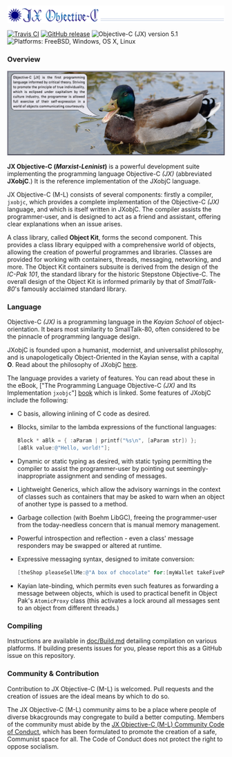 ![JX Objective-C Logo](doc/res/ghhdr.png)

[![Travis CI](https://img.shields.io/travis/Objective-C-JX/JXobjC.svg)](https://travis-ci.org/Objective-C-JX/JXobjC)
[![GitHub release](https://img.shields.io/github/release/Objective-C-JX/JXobjC.svg)](https://github.com/Objective-C-JX/JXobjC/releases)
![Objective-C (JX) version 5.1](https://img.shields.io/badge/Objective--C%20%28JX%29-v5.1-red.svg)
![Platforms: FreeBSD, Windows, OS X, Linux](https://img.shields.io/badge/platforms-FreeBSD%20|%20OS%20X%20|%20Windows%20|%20Linux-lightgrey.svg)

### Overview ###

![Basic overview](doc/res/duckexpl.jpg)

**JX Objective-C (*Marxist-Leninist*)** is a powerful development suite
implementing the programming language Objective-C *(JX)* (abbreviated
**JXobjC**.) It is the reference implementation of the JXobjC language.

JX Objective-C (M-L) consists of several components: firstly a compiler, `jxobjc`,
which provides a complete implementation of the Objective-C *(JX)* language,
and which is itself written in JXobjC. The compiler assists the programmer-user,
and is designed to act as a friend and assistant, offering clear explanations
when an issue arises.

A class library, called **Object Kit**, forms the second component. This provides
a class library equipped with a comprehensive world of objects, allowing the
creation of powerful programmes and libraries. Classes are provided for working
with containers, threads, messaging, networking, and more.
The Object Kit containers subsuite is derived from the design of the
*IC-Pak 101*, the standard library for the historic Stepstone Objective-C. The
overall design of the Object Kit is informed primarily by that of
*SmallTalk-80*'s famously acclaimed standard library.


### Language ###

Objective-C *(JX)* is a programming language in the *Kayian School* of
object-orientation. It bears most similarity to SmallTalk-80, often considered
to be the pinnacle of programming language design.

JXobjC is founded upon a humanist, modernist, and universalist philosophy, and
is unapologetically Object-Oriented in the Kayian sense, with a capital **O**.
Read about the philosophy of JXobjC [here][philosophy].

The language provides a variety of features. You can read about these in the
eBook,
["The Programming Language Objective-C *(JX)* and Its Implementation `jxobjc`"]
[book] which is linked. Some features of JXobjC include the following:
- C basis, allowing inlining of C code as desired.
- Blocks, similar to the lambda expressions of the functional languages:

  ```objective-c
  Block * aBlk = { :aParam | printf("%s\n", [aParam str]) };
  [aBlk value:@"Hello, world!"];
  ```

- Dynamic or static typing as desired, with static typing permitting the
  compiler to assist the programmer-user by pointing out seemingly-inappropriate
  assignment and sending of messages.
- Lightweight Generics, which allow the advisory warnings in the context of
  classes such as containers that may be asked to warn when an object of another
  type is passed to a method.
- Garbage collection (with Boehm LibGC), freeing the programmer-user from the
  today-needless concern that is manual memory management.
- Powerful introspection and reflection - even a class' message responders may
  be swapped or altered at runtime.
- Expressive messaging syntax, designed to imitate conversion:

  ```objective-c
  [theShop pleaseSellMe:@"A box of chocolate" for:[myWallet takeFivePounds]];
  ```

- Kayian late-binding, which permits even such features as forwarding a message
  between objects, which is used to practical benefit in Object Pak's
  `AtomicProxy` class (this activates a lock around all messages sent to an
  object from different threads.)


### Compiling ###

Instructions are available in [doc/Build.md][build] detailing compilation
on various platforms. If building presents issues for you, please report this as
a GitHub issue on this repository.


### Community & Contribution ###

Contribution to JX Objective-C (M-L) is welcomed. Pull requests and the creation
of issues are the ideal means by which to do so.

The JX Objective-C (M-L) community aims to be a place where people of diverse
bkacgrounds may congregate to build a better computing. Members of the community
must abide by the [JX Objective-C (M-L) Community Code of Conduct][conduct],
which has been formulated to promote the creation of a safe, Communist space for
all. The Code of Conduct does not protect the right to oppose socialism.

[book]: doc/Book.md
[build]: doc/Build.md
[conduct]: doc/Conduct.md
[philosophy]: doc/Philsphy.md
